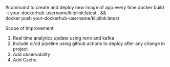 #command to create and deploy new image of app every time
docker build -t your-dockerhub-username/kliplink:latest . && \
docker push your-dockerhub-username/kliplink:latest

Scope of Improvement 

1. Real time analytics update using reno and kafka
2. Include ci/cd pipeline using github actions to deploy after any change in project
3. Add observability
4. Add Cache
